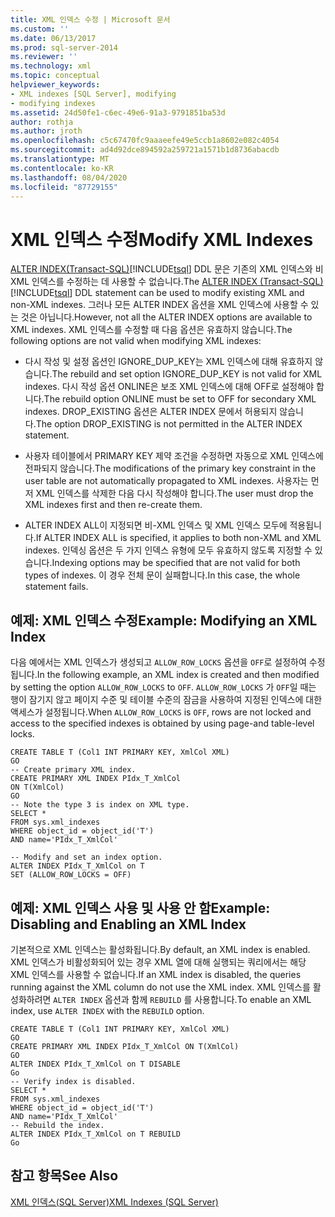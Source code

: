 ```yaml
---
title: XML 인덱스 수정 | Microsoft 문서
ms.custom: ''
ms.date: 06/13/2017
ms.prod: sql-server-2014
ms.reviewer: ''
ms.technology: xml
ms.topic: conceptual
helpviewer_keywords:
- XML indexes [SQL Server], modifying
- modifying indexes
ms.assetid: 24d50fe1-c6ec-49e6-91a3-9791851ba53d
author: rothja
ms.author: jroth
ms.openlocfilehash: c5c67470fc9aaaeefe49e5ccb1a8602e082c4054
ms.sourcegitcommit: ad4d92dce894592a259721a1571b1d8736abacdb
ms.translationtype: MT
ms.contentlocale: ko-KR
ms.lasthandoff: 08/04/2020
ms.locfileid: "87729155"
---
```

# <a name="modify-xml-indexes"></a><span data-ttu-id="05c00-102">XML 인덱스 수정</span><span class="sxs-lookup"><span data-stu-id="05c00-102">Modify XML Indexes</span></span>
  <span data-ttu-id="05c00-103">[ALTER INDEX&#40;Transact-SQL&#41;](/sql/t-sql/statements/alter-index-transact-sql)[!INCLUDE[tsql](../../includes/tsql-md.md)] DDL 문은 기존의 XML 인덱스와 비 XML 인덱스를 수정하는 데 사용할 수 없습니다.</span><span class="sxs-lookup"><span data-stu-id="05c00-103">The [ALTER INDEX &#40;Transact-SQL&#41;](/sql/t-sql/statements/alter-index-transact-sql)[!INCLUDE[tsql](../../includes/tsql-md.md)] DDL statement can be used to modify existing XML and non-XML indexes.</span></span> <span data-ttu-id="05c00-104">그러나 모든 ALTER INDEX 옵션을 XML 인덱스에 사용할 수 있는 것은 아닙니다.</span><span class="sxs-lookup"><span data-stu-id="05c00-104">However, not all the ALTER INDEX options are available to XML indexes.</span></span> <span data-ttu-id="05c00-105">XML 인덱스를 수정할 때 다음 옵션은 유효하지 않습니다.</span><span class="sxs-lookup"><span data-stu-id="05c00-105">The following options are not valid when modifying XML indexes:</span></span>  
  
-   <span data-ttu-id="05c00-106">다시 작성 및 설정 옵션인 IGNORE_DUP_KEY는 XML 인덱스에 대해 유효하지 않습니다.</span><span class="sxs-lookup"><span data-stu-id="05c00-106">The rebuild and set option IGNORE_DUP_KEY is not valid for XML indexes.</span></span> <span data-ttu-id="05c00-107">다시 작성 옵션 ONLINE은 보조 XML 인덱스에 대해 OFF로 설정해야 합니다.</span><span class="sxs-lookup"><span data-stu-id="05c00-107">The rebuild option ONLINE must be set to OFF for secondary XML indexes.</span></span> <span data-ttu-id="05c00-108">DROP_EXISTING 옵션은 ALTER INDEX 문에서 허용되지 않습니다.</span><span class="sxs-lookup"><span data-stu-id="05c00-108">The option DROP_EXISTING is not permitted in the ALTER INDEX statement.</span></span>  
  
-   <span data-ttu-id="05c00-109">사용자 테이블에서 PRIMARY KEY 제약 조건을 수정하면 자동으로 XML 인덱스에 전파되지 않습니다.</span><span class="sxs-lookup"><span data-stu-id="05c00-109">The modifications of the primary key constraint in the user table are not automatically propagated to XML indexes.</span></span> <span data-ttu-id="05c00-110">사용자는 먼저 XML 인덱스를 삭제한 다음 다시 작성해야 합니다.</span><span class="sxs-lookup"><span data-stu-id="05c00-110">The user must drop the XML indexes first and then re-create them.</span></span>  
  
-   <span data-ttu-id="05c00-111">ALTER INDEX ALL이 지정되면 비-XML 인덱스 및 XML 인덱스 모두에 적용됩니다.</span><span class="sxs-lookup"><span data-stu-id="05c00-111">If ALTER INDEX ALL is specified, it applies to both non-XML and XML indexes.</span></span> <span data-ttu-id="05c00-112">인덱싱 옵션은 두 가지 인덱스 유형에 모두 유효하지 않도록 지정할 수 있습니다.</span><span class="sxs-lookup"><span data-stu-id="05c00-112">Indexing options may be specified that are not valid for both types of indexes.</span></span> <span data-ttu-id="05c00-113">이 경우 전체 문이 실패합니다.</span><span class="sxs-lookup"><span data-stu-id="05c00-113">In this case, the whole statement fails.</span></span>  
  
## <a name="example-modifying-an-xml-index"></a><span data-ttu-id="05c00-114">예제: XML 인덱스 수정</span><span class="sxs-lookup"><span data-stu-id="05c00-114">Example: Modifying an XML Index</span></span>  
 <span data-ttu-id="05c00-115">다음 예에서는 XML 인덱스가 생성되고 `ALLOW_ROW_LOCKS` 옵션을 `OFF`로 설정하여 수정됩니다.</span><span class="sxs-lookup"><span data-stu-id="05c00-115">In the following example, an XML index is created and then modified by setting the option `ALLOW_ROW_LOCKS` to `OFF`.</span></span> <span data-ttu-id="05c00-116">`ALLOW_ROW_LOCKS` 가 `OFF`일 때는 행이 잠기지 않고 페이지 수준 및 테이블 수준의 잠금을 사용하여 지정된 인덱스에 대한 액세스가 설정됩니다.</span><span class="sxs-lookup"><span data-stu-id="05c00-116">When `ALLOW_ROW_LOCKS` is `OFF`, rows are not locked and access to the specified indexes is obtained by using page-and table-level locks.</span></span>  
  
```  
CREATE TABLE T (Col1 INT PRIMARY KEY, XmlCol XML)  
GO  
-- Create primary XML index.   
CREATE PRIMARY XML INDEX PIdx_T_XmlCol   
ON T(XmlCol)  
GO  
-- Note the type 3 is index on XML type.  
SELECT *  
FROM sys.xml_indexes  
WHERE object_id = object_id('T')  
AND name='PIdx_T_XmlCol'  
  
-- Modify and set an index option.  
ALTER INDEX PIdx_T_XmlCol on T   
SET (ALLOW_ROW_LOCKS = OFF)  
```  
  
## <a name="example-disabling-and-enabling-an-xml-index"></a><span data-ttu-id="05c00-117">예제: XML 인덱스 사용 및 사용 안 함</span><span class="sxs-lookup"><span data-stu-id="05c00-117">Example: Disabling and Enabling an XML Index</span></span>  
 <span data-ttu-id="05c00-118">기본적으로 XML 인덱스는 활성화됩니다.</span><span class="sxs-lookup"><span data-stu-id="05c00-118">By default, an XML index is enabled.</span></span> <span data-ttu-id="05c00-119">XML 인덱스가 비활성화되어 있는 경우 XML 열에 대해 실행되는 쿼리에서는 해당 XML 인덱스를 사용할 수 없습니다.</span><span class="sxs-lookup"><span data-stu-id="05c00-119">If an XML index is disabled, the queries running against the XML column do not use the XML index.</span></span> <span data-ttu-id="05c00-120">XML 인덱스를 활성화하려면 `ALTER INDEX` 옵션과 함께 `REBUILD` 를 사용합니다.</span><span class="sxs-lookup"><span data-stu-id="05c00-120">To enable an XML index, use `ALTER INDEX` with the `REBUILD` option.</span></span>  
  
```  
CREATE TABLE T (Col1 INT PRIMARY KEY, XmlCol XML)  
GO  
CREATE PRIMARY XML INDEX PIdx_T_XmlCol ON T(XmlCol)  
GO  
ALTER INDEX PIdx_T_XmlCol on T DISABLE  
Go  
-- Verify index is disabled.  
SELECT *  
FROM sys.xml_indexes  
WHERE object_id = object_id('T')  
AND name='PIdx_T_XmlCol'  
-- Rebuild the index.  
ALTER INDEX PIdx_T_XmlCol on T REBUILD  
Go  
```  
  
## <a name="see-also"></a><span data-ttu-id="05c00-121">참고 항목</span><span class="sxs-lookup"><span data-stu-id="05c00-121">See Also</span></span>  
 [<span data-ttu-id="05c00-122">XML 인덱스&#40;SQL Server&#41;</span><span class="sxs-lookup"><span data-stu-id="05c00-122">XML Indexes &#40;SQL Server&#41;</span></span>](xml-indexes-sql-server.md)  
  
  
